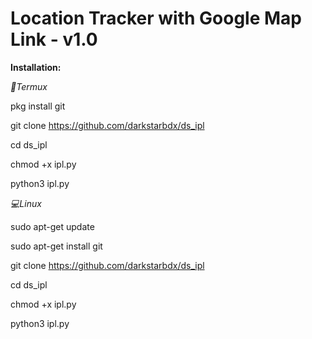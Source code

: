 # Location Tracker with Google Map Link - v1.0 


<b>Installation:</b>

_📱Termux_


pkg install git

git clone https://github.com/darkstarbdx/ds_ipl

cd ds_ipl

chmod +x ipl.py

python3 ipl.py

_💻Linux_


sudo apt-get update

sudo apt-get install git

git clone https://github.com/darkstarbdx/ds_ipl

cd ds_ipl

chmod +x ipl.py

python3 ipl.py

